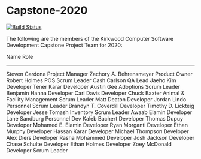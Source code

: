 # Capstone-2020

[![Build Status](https://dev.azure.com/k0497302/Capstone-2020/_apis/build/status/jimglasgow.Capstone-2020?branchName=master)](https://dev.azure.com/k0497302/Capstone-2020/_build/latest?definitionId=5&branchName=master)

The following are the members of the 
Kirkwood Computer Software Development
Capstone Project Team for 2020:

Name							Role
----------------------------- 	-----
Steven Cardona					Project Manager
Zachory A. Behrensmeyer			Product Owner
Robert Holmes                   POS Scrum Leader
Cash Carlson                    QA Lead
Jaeho Kim						Developer
Tener Karar                     Developer
Austin Gee						Adoptions Scrum Leader
Benjamin Hanna					Developer
Carl Davis						Developer
Chuck Baxter					Animal & Facility Management Scrum Leader
Matt Deaton						Developer
Jordan Lindo					Personnel Scrum Leader
Brandyn T. Coverdill			Developer
Timothy D. Lickteig             Developer
Jesse Tomash					Inventory Scrum Leader
Awaab Elamin					Developer
Lane Sandburg                   Personnel Dev
Kaleb Bachert					Developer
Thomas Dupuy					Developer
Mohamed E. Elamin               Developer
Ryan Morganti					Developer
Ethan Murphy					Developer
Hassan Karar                    Developer
Michael Thompson                Developer
Alex Diers                      Developer
Rasha Mohammed					Developer
Josh Jackson          			Developer
Chase Schulte					Developer
Ethan Holmes                    Developer
Zoey McDonald                   Developer Scrum Leader
